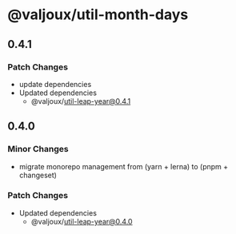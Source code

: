 # @valjoux/util-month-days

## 0.4.1

### Patch Changes

- update dependencies
- Updated dependencies
  - @valjoux/util-leap-year@0.4.1

## 0.4.0

### Minor Changes

- migrate monorepo management from (yarn + lerna) to (pnpm + changeset)

### Patch Changes

- Updated dependencies
  - @valjoux/util-leap-year@0.4.0
